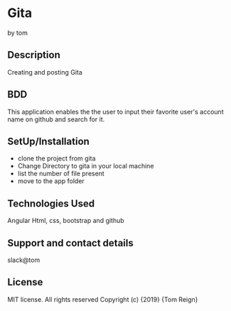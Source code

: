 # Gita
by tom


## Description
Creating and posting Gita

## BDD
This application enables the the user to input their favorite user's account name on github and search for it.





## SetUp/Installation

 * clone the project from gita
 * Change Directory to gita in your local machine
 * list the number of file present
 * move to the app folder

## Technologies Used

Angular  Html, css, bootstrap  and  github

## Support and contact details

slack@tom

## License
MIT license. All rights reserved Copyright (c) {2019} {Tom Reign}
